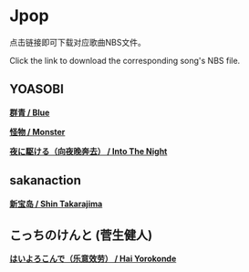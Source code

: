 # Jpop
点击链接即可下载对应歌曲NBS文件。

Click the link to download the corresponding song's NBS file.
## YOASOBI
<a href="../forked_lib/NyaaNBS/nbs.handcrafted/Jpop/[YOASOBI]CYAN.nbs" download>**群青 / Blue**</a>

<a href="../forked_lib/NyaaNBS/nbs.handcrafted/Jpop/[YOASOBI]Monster.nbs" download>**怪物 / Monster**</a>

<a href="../forked_lib/NyaaNBS/nbs.handcrafted/Jpop/[YOASOBI]RunIntoNight.nbs" download>**夜に駆ける（向夜晚奔去） / Into The Night**</a>

## sakanaction
<a href="../forked_lib/NyaaNBS/nbs.handcrafted/Jpop/[Sakanaction]ShinTakarajima.nbs" download>**新宝岛 / Shin Takarajima**</a>

## こっちのけんと (菅生健人)
<a href="../forked_lib/NyaaNBS/nbs.handcrafted/Jpop/HaiYorokonde.nbs" download>**はいよろこんで（乐意效劳） / Hai Yorokonde**</a>
